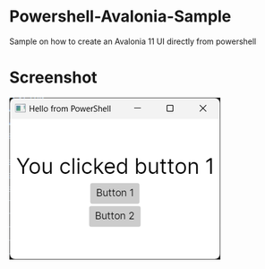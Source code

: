 # Powershell-Avalonia-Sample
Sample on how to create an Avalonia 11 UI directly from powershell

# Screenshot
![Screenshot](screenshot1.png)

